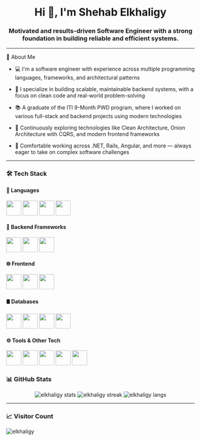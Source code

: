 <h1 align="center">Hi 👋, I'm Shehab Elkhaligy</h1>
<h3 align="center">Motivated and results-driven Software Engineer with a strong foundation in building reliable and efficient systems.</h3>

---

🧠 About Me
- 💻 I'm a software engineer with experience across multiple programming languages, frameworks, and architectural patterns

- 🚀 I specialize in building scalable, maintainable backend systems, with a focus on clean code and real-world problem-solving

- 📚 A graduate of the ITI 9-Month PWD program, where I worked on various full-stack and backend projects using modern technologies

- 🌱 Continuously exploring technologies like Clean Architecture, Onion Architecture with CQRS, and modern frontend frameworks

- 💬 Comfortable working across .NET, Rails, Angular, and more — always eager to take on complex software challenges



---

### 🛠️ Tech Stack

#### 🧩 Languages
<p>
  <img src="https://cdn.jsdelivr.net/gh/devicons/devicon/icons/csharp/csharp-original.svg" width="40" />
  <img src="https://cdn.jsdelivr.net/gh/devicons/devicon/icons/python/python-original.svg" width="40" />
  <img src="https://cdn.jsdelivr.net/gh/devicons/devicon/icons/javascript/javascript-original.svg" width="40" />
  <img src="https://cdn.jsdelivr.net/gh/devicons/devicon/icons/ruby/ruby-original.svg" width="40" />
</p>

#### 🧱 Backend Frameworks
<p>
  <img src="https://en.m.wikipedia.org/wiki/File:Microsoft_.NET_logo.svg" width="40" />
  <img src="https://cdn.jsdelivr.net/gh/devicons/devicon/icons/rails/rails-plain.svg" width="40" />
  <img src="https://en.wikipedia.org/wiki/File:Node.js_logo.svg" width="40" />
</p>

#### 🌐 Frontend
<p>
  <img src="https://cdn.jsdelivr.net/gh/devicons/devicon/icons/angularjs/angularjs-original.svg" width="40" />
  <img src="https://cdn.jsdelivr.net/gh/devicons/devicon/icons/html5/html5-original.svg" width="40" />
  <img src="https://cdn.jsdelivr.net/gh/devicons/devicon/icons/css3/css3-original.svg" width="40" />
</p>

#### 🛢️ Databases
<p>
  <img src="https://cdn.jsdelivr.net/gh/devicons/devicon/icons/sqlite/sqlite-original.svg" width="40" />
  <img src="https://cdn.jsdelivr.net/gh/devicons/devicon/icons/mysql/mysql-original.svg" width="40" />
  <img src="https://cdn.jsdelivr.net/gh/devicons/devicon/icons/postgresql/postgresql-original.svg" width="40" />
  <img src="https://cdn.jsdelivr.net/gh/devicons/devicon/icons/microsoftsqlserver/microsoftsqlserver-plain.svg" width="40" />
</p>

#### ⚙️ Tools & Other Tech
<p>
  <img src="https://cdn.jsdelivr.net/gh/devicons/devicon/icons/git/git-original.svg" width="40" />
  <img src="https://cdn.jsdelivr.net/gh/devicons/devicon/icons/github/github-original.svg" width="40" />
  <img src="https://cdn.jsdelivr.net/gh/devicons/devicon/icons/vscode/vscode-original.svg" width="40" />
  <img src="https://cdn.jsdelivr.net/gh/devicons/devicon/icons/visualstudio/visualstudio-plain.svg" width="40" />
  <img src="https://cdn.jsdelivr.net/gh/devicons/devicon/icons/docker/docker-original.svg" width="40" />
</p>


### 📊 GitHub Stats
<p align="center">
  <img src="https://github-readme-stats.vercel.app/api?username=elkhaligy&show_icons=true&theme=radical" alt="elkhaligy stats" />
  <img src="https://github-readme-streak-stats.herokuapp.com/?user=elkhaligy&theme=radical" alt="elkhaligy streak" />
  <img src="https://github-readme-stats.vercel.app/api/top-langs/?username=elkhaligy&layout=compact&theme=radical" alt="elkhaligy langs" />
</p>

---

### 📈 Visitor Count
<p align="left">
  <img src="https://komarev.com/ghpvc/?username=elkhaligy&label=Profile%20views&color=0e75b6&style=flat" alt="elkhaligy" />
</p>


